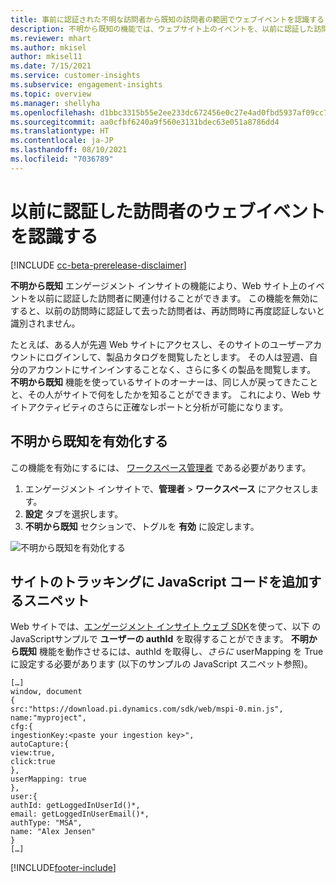 ```yaml
---
title: 事前に認証された不明な訪問者から既知の訪問者の範囲でウェブイベントを認識する
description: 不明から既知の機能では、ウェブサイト上のイベントを、以前に認証した訪問者と関連付けることができます。
ms.reviewer: mhart
ms.author: mkisel
author: mkisel11
ms.date: 7/15/2021
ms.service: customer-insights
ms.subservice: engagement-insights
ms.topic: overview
ms.manager: shellyha
ms.openlocfilehash: d1bbc3315b55e2ee233dc672456e0c27e4ad0fbd5937af09cc790c96ee274000
ms.sourcegitcommit: aa0cfbf6240a9f560e3131bdec63e051a8786dd4
ms.translationtype: HT
ms.contentlocale: ja-JP
ms.lasthandoff: 08/10/2021
ms.locfileid: "7036789"
---
```

# <a name="recognize-web-events-from-previously-authenticated-visitors"></a>以前に認証した訪問者のウェブイベントを認識する

[!INCLUDE [cc-beta-prerelease-disclaimer](includes/cc-beta-prerelease-disclaimer.md)]

**不明から既知** エンゲージメント インサイトの機能により、Web サイト上のイベントを以前に認証した訪問者に関連付けることができます。 この機能を無効にすると、以前の訪問時に認証して去った訪問者は、再訪問時に再度認証しないと識別されません。 

たとえば、ある人が先週 Web サイトにアクセスし、そのサイトのユーザーアカウントにログインして、製品カタログを閲覧したとします。 その人は翌週、自分のアカウントにサインインすることなく、さらに多くの製品を閲覧します。 **不明から既知** 機能を使っているサイトのオーナーは、同じ人が戻ってきたことと、その人がサイトで何をしたかを知ることができます。 これにより、Web サイトアクティビティのさらに正確なレポートと分析が可能になります。

## <a name="enable-unknown-to-known"></a>不明から既知を有効化する

この機能を有効にするには、 [ワークスペース管理者](user-roles.md) である必要があります。 

1. エンゲージメント インサイトで、**管理者** > **ワークスペース** にアクセスします。 
2. **設定** タブを選択します。
3. **不明から既知** セクションで、トグルを **有効** に設定します。

![不明から既知を有効化する](media/U2Ktoggle.png "不明から既知を有効化する")

## <a name="adding-javascript-code-to-your-sites-tracking-snippet"></a>サイトのトラッキングに JavaScript コードを追加するスニペット

Web サイトでは、[エンゲージメント インサイト ウェブ SDK](advanced-SDK-implementation.md)を使って、以下 のJavaScriptサンプルで **ユーザーの authId** を取得することができます。 **不明から既知** 機能を動作させるには、authId を取得し、*さらに* userMapping を True に設定する必要があります (以下のサンプルの JavaScript スニペット参照)。

```
[…]
window, document
{
src:"https://download.pi.dynamics.com/sdk/web/mspi-0.min.js",
name:"myproject",
cfg:{
ingestionKey:<paste your ingestion key>",
autoCapture:{
view:true,
click:true
},
userMapping: true
},
user:{
authId: getLoggedInUserId()*,
email: getLoggedInUserEmail()*,
authType: "MSA",
name: "Alex Jensen"
}
[…]
```

[!INCLUDE[footer-include](../includes/footer-banner.md)]
